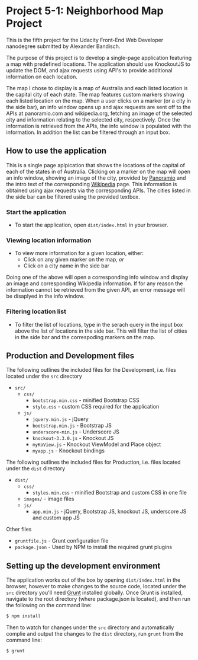 # Project 5-1: Neighborhood Map Project

This is the fifth project for the Udacity Front-End Web Developer nanodegree submitted by Alexander Bandisch.

The purpose of this project is to develop a single-page application featuring a map with predefined locations. The application should use KnockoutJS to update the DOM, and ajax requests using API's to provide additional information on each location.
    
The map I chose to display is a map of Australia and each listed location is the capital city of each state. The map features custom markers showing each listed location on the map. When a user clicks on a marker (or a city in the side bar), an info window opens up and ajax requests are sent off to the APIs at panoramio.com and wikipedia.org, fetching an image of the selected city and information relating to the selected city, respectively. Once the information is retrieved from the APIs, the info window is populated with the information. In addition the list can be filtered through an input box.

## How to use the application

This is a single page aplpication that shows the locations of the capital of each of the states in of Australia. Clicking on a marker on the map will open an info window, showing an image of the city, provided by [Panoramio](http://www.panoramio.com/) and the intro text of the corresponding [Wikipedia](https://en.wikipedia.org/wiki/Main_Page) page. This information is obtained using ajax requests via the corresponding APIs. The cities listed in the side bar can be filtered using the provided textbox.

### Start the application

* To start the application, open `dist/index.html` in your browser.

### Viewing location information

* To view more information for a given location, either: 
  * Click on any given marker on the map, _or_
  * Click on a city name in the side bar

Doing one of the above will open a corresponding info window and display an image and corresponding Wikipedia information. If for any reason the information cannot be retrieved from the given API, an error message will be disaplyed in the info window.

### Filtering location list

* To filter the list of locations, type in the serach query in the input box above the list of locations in the side bar. This will filter the list of cities in the side bar and the correspoding markers on the map. 

## Production and Development files

The following outlines the included files for the Development, i.e. files located under the `src` directory
* `src/`
  * `css/`
    * `bootstrap.min.css` - minified Bootstrap CSS
    * `style.css` - custom CSS required for the application
  * `js/`
    * `jquery.min.js` - jQuery
    * `bootstrap.min.js` - Bootstrap JS
    * `underscore-min.js` - Underscore JS
    * `knockout-3.3.0.js` - Knockout JS
    * `myKoView.js` - Knockout ViewModel and Place object
    * `myapp.js` - Knockout bindings

The following outlines the included files for Production, i.e. files located under the `dist` directory
* `dist/`
  * `css/`
    * `styles.min.css` - minified Bootstrap and custom CSS in one file
  * `images/` - image files
  * `js/`
    * `app.min.js` - jQuery, Bootstrap JS, knockout JS, underscore JS and custom app JS

Other files
* `gruntfile.js` - Grunt configuration file
* `package.json` - Used by NPM to install the required grunt plugins

## Setting up the development environment

The application works out of the box by opening `dist/index.html` in the browser, however to make changes to the source code, located under the `src` directory you'll need [Grunt](http://gruntjs.com/getting-started) installed globally. Once Grunt is installed, navigate to the root directory (where package.json is located), and then run the following on the command line:
```sh
$ npm install
```
Then to watch for changes under the `src` directory and automatically complie and output the changes to the `dist` directory, run `grunt` from the command line:
```sh
$ grunt
```



